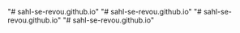 "# sahl-se-revou.github.io" 
"# sahl-se-revou.github.io" 
"# sahl-se-revou.github.io" 
"# sahl-se-revou.github.io" 
